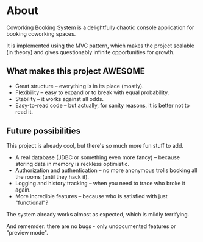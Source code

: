 <h1>About</h1>

<p>Coworking Booking System is a delightfully chaotic console application for booking coworking spaces. </p>
<p>It is implemented using the MVC pattern, which makes the project scalable (in theory) and gives questionably infinite opportunities for growth.</p>

<h2>What makes this project AWESOME</h2>
<ul>
<li>Great structure – everything is in its place (mostly).</li>
<li>Flexibility – easy to expand or to break with equal probability.</li>
<li>Stability – it works against all odds. </li>
<li>Easy-to-read code – but actually, for sanity reasons, it is better not to read it.</li>
</ul>

<h2>Future possibilities</h2>
<p>This project is already cool, but there's so much more fun stuff to add.</p>
<ul>
<li>A real database (JDBC or something even more fancy) – because storing data in memory is reckless optimistic.</li>
<li>Authorization and authentication – no more anonymous trolls booking all the rooms (until they hack it).</li>
<li>Logging and history tracking – when you need to trace who broke it again.</li>
<li>More incredible features – because who is satisfied with just "functional"?</li>
</ul>
<p>The system already works almost as expected, which is mildly terrifying.</p>
<p>And rememder: there are no bugs - only undocumented features or "preview mode".</p>
